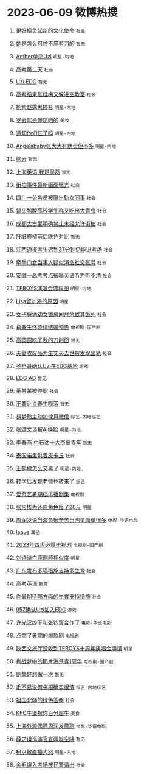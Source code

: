 # 2023-06-09 微博热搜 
1. [更好担负起新的文化使命](https://m.weibo.cn/search?containerid=100103type%3D1%26t%3D10%26q%3D%23%E6%9B%B4%E5%A5%BD%E6%8B%85%E8%B4%9F%E8%B5%B7%E6%96%B0%E7%9A%84%E6%96%87%E5%8C%96%E4%BD%BF%E5%91%BD%23&stream_entry_id=51&isnewpage=1&extparam=seat%3D1%26pos%3D0%26dgr%3D0%26c_type%3D51%26stream_entry_id%3D51%26cate%3D10103%26filter_type%3Drealtimehot%26display_time%3D1686244685%26pre_seqid%3D168624468514701802147&luicode=10000011&lfid=106003type%3D25%26t%3D3%26disable_hot%3D1%26filter_type%3Drealtimehot) `社会` 

2. [她是怎么忍住不用剪刀的](https://m.weibo.cn/search?containerid=100103type%3D1%26t%3D10%26q%3D%E5%A5%B9%E6%98%AF%E6%80%8E%E4%B9%88%E5%BF%8D%E4%BD%8F%E4%B8%8D%E7%94%A8%E5%89%AA%E5%88%80%E7%9A%84&stream_entry_id=31&isnewpage=1&extparam=seat%3D1%26realpos%3D1%26band_rank%3D1%26c_type%3D31%26stream_entry_id%3D31%26filter_type%3Drealtimehot%26lcate%3D5001%26dgr%3D0%26pos%3D0%26flag%3D2%26q%3D%25E5%25A5%25B9%25E6%2598%25AF%25E6%2580%258E%25E4%25B9%2588%25E5%25BF%258D%25E4%25BD%258F%25E4%25B8%258D%25E7%2594%25A8%25E5%2589%25AA%25E5%2588%2580%25E7%259A%2584%26cate%3D5001%26display_time%3D1686244685%26pre_seqid%3D168624468514701802147&luicode=10000011&lfid=106003type%3D25%26t%3D3%26disable_hot%3D1%26filter_type%3Drealtimehot) `暂无` 

3. [Amber单杀Uzi](https://m.weibo.cn/search?containerid=100103type%3D1%26t%3D10%26q%3D%23Amber%E5%8D%95%E6%9D%80Uzi%23&stream_entry_id=31&isnewpage=1&extparam=seat%3D1%26realpos%3D2%26band_rank%3D2%26c_type%3D31%26stream_entry_id%3D31%26filter_type%3Drealtimehot%26lcate%3D5001%26dgr%3D0%26pos%3D1%26flag%3D0%26q%3D%2523Amber%25E5%258D%2595%25E6%259D%2580Uzi%2523%26cate%3D5001%26display_time%3D1686244685%26pre_seqid%3D168624468514701802147&luicode=10000011&lfid=106003type%3D25%26t%3D3%26disable_hot%3D1%26filter_type%3Drealtimehot) `明星-内地` 

4. [高考第二天](https://m.weibo.cn/search?containerid=100103type%3D1%26t%3D10%26q%3D%23%E9%AB%98%E8%80%83%E7%AC%AC%E4%BA%8C%E5%A4%A9%23&stream_entry_id=31&isnewpage=1&extparam=seat%3D1%26realpos%3D3%26band_rank%3D3%26c_type%3D31%26stream_entry_id%3D31%26filter_type%3Drealtimehot%26lcate%3D5001%26dgr%3D0%26pos%3D2%26flag%3D16%26q%3D%2523%25E9%25AB%2598%25E8%2580%2583%25E7%25AC%25AC%25E4%25BA%258C%25E5%25A4%25A9%2523%26cate%3D5001%26display_time%3D1686244685%26pre_seqid%3D168624468514701802147&luicode=10000011&lfid=106003type%3D25%26t%3D3%26disable_hot%3D1%26filter_type%3Drealtimehot) `社会` 

5. [Uzi EDG](https://m.weibo.cn/search?containerid=100103type%3D1%26t%3D10%26q%3DUzi+EDG&stream_entry_id=31&isnewpage=1&extparam=seat%3D1%26realpos%3D4%26band_rank%3D4%26c_type%3D31%26stream_entry_id%3D31%26filter_type%3Drealtimehot%26lcate%3D5001%26dgr%3D0%26pos%3D3%26flag%3D16%26q%3DUzi%2520EDG%26cate%3D5001%26display_time%3D1686244685%26pre_seqid%3D168624468514701802147&luicode=10000011&lfid=106003type%3D25%26t%3D3%26disable_hot%3D1%26filter_type%3Drealtimehot) `暂无` 

6. [高考结束张桂梅又躲进空教室](https://m.weibo.cn/search?containerid=100103type%3D1%26t%3D10%26q%3D%23%E9%AB%98%E8%80%83%E7%BB%93%E6%9D%9F%E5%BC%A0%E6%A1%82%E6%A2%85%E5%8F%88%E8%BA%B2%E8%BF%9B%E7%A9%BA%E6%95%99%E5%AE%A4%23&stream_entry_id=31&isnewpage=1&extparam=seat%3D1%26realpos%3D5%26band_rank%3D5%26c_type%3D31%26stream_entry_id%3D31%26filter_type%3Drealtimehot%26lcate%3D5001%26dgr%3D0%26pos%3D4%26flag%3D0%26q%3D%2523%25E9%25AB%2598%25E8%2580%2583%25E7%25BB%2593%25E6%259D%259F%25E5%25BC%25A0%25E6%25A1%2582%25E6%25A2%2585%25E5%258F%2588%25E8%25BA%25B2%25E8%25BF%259B%25E7%25A9%25BA%25E6%2595%2599%25E5%25AE%25A4%2523%26cate%3D5001%26display_time%3D1686244685%26pre_seqid%3D168624468514701802147&luicode=10000011&lfid=106003type%3D25%26t%3D3%26disable_hot%3D1%26filter_type%3Drealtimehot) `社会` 

7. [杨紫赵露思撞衫](https://m.weibo.cn/search?containerid=100103type%3D1%26t%3D10%26q%3D%23%E6%9D%A8%E7%B4%AB%E8%B5%B5%E9%9C%B2%E6%80%9D%E6%92%9E%E8%A1%AB%23&stream_entry_id=31&isnewpage=1&extparam=seat%3D1%26realpos%3D6%26band_rank%3D6%26c_type%3D31%26stream_entry_id%3D31%26filter_type%3Drealtimehot%26lcate%3D5001%26dgr%3D0%26pos%3D5%26flag%3D2%26q%3D%2523%25E6%259D%25A8%25E7%25B4%25AB%25E8%25B5%25B5%25E9%259C%25B2%25E6%2580%259D%25E6%2592%259E%25E8%25A1%25AB%2523%26cate%3D5001%26display_time%3D1686244685%26pre_seqid%3D168624468514701802147&luicode=10000011&lfid=106003type%3D25%26t%3D3%26disable_hot%3D1%26filter_type%3Drealtimehot) `明星-内地` 

8. [罗云熙是懂防晒的](https://m.weibo.cn/search?containerid=100103type%3D1%26t%3D10%26q%3D%23%E7%BD%97%E4%BA%91%E7%86%99%E6%98%AF%E6%87%82%E9%98%B2%E6%99%92%E7%9A%84%23&stream_entry_id=31&isnewpage=1&extparam=seat%3D1%26pos%3D6%26band_rank%3D7%26c_type%3D31%26is_ad_pos%3D1%26stream_entry_id%3D31%26filter_type%3Drealtimehot%26topic_ad%3D1%26lcate%3D5001%26dgr%3D0%26adid%3D191792%26q%3D%2523%25E7%25BD%2597%25E4%25BA%2591%25E7%2586%2599%25E6%2598%25AF%25E6%2587%2582%25E9%2598%25B2%25E6%2599%2592%25E7%259A%2584%2523%26cate%3D5001%26display_time%3D1686244685%26pre_seqid%3D168624468514701802147&luicode=10000011&lfid=106003type%3D25%26t%3D3%26disable_hot%3D1%26filter_type%3Drealtimehot) `美妆` 

9. [通知他们仨了吗](https://m.weibo.cn/search?containerid=100103type%3D1%26t%3D10%26q%3D%23%E9%80%9A%E7%9F%A5%E4%BB%96%E4%BB%AC%E4%BB%A8%E4%BA%86%E5%90%97%23&stream_entry_id=31&isnewpage=1&extparam=seat%3D1%26realpos%3D7%26band_rank%3D7%26c_type%3D31%26stream_entry_id%3D31%26filter_type%3Drealtimehot%26lcate%3D5001%26dgr%3D0%26pos%3D7%26flag%3D2%26q%3D%2523%25E9%2580%259A%25E7%259F%25A5%25E4%25BB%2596%25E4%25BB%25AC%25E4%25BB%25A8%25E4%25BA%2586%25E5%2590%2597%2523%26cate%3D5001%26display_time%3D1686244685%26pre_seqid%3D168624468514701802147&luicode=10000011&lfid=106003type%3D25%26t%3D3%26disable_hot%3D1%26filter_type%3Drealtimehot) `明星-内地` 

10. [Angelababy张大大有默契但不多](https://m.weibo.cn/search?containerid=100103type%3D1%26t%3D10%26q%3D%23Angelababy%E5%BC%A0%E5%A4%A7%E5%A4%A7%E6%9C%89%E9%BB%98%E5%A5%91%E4%BD%86%E4%B8%8D%E5%A4%9A%23&stream_entry_id=31&isnewpage=1&extparam=seat%3D1%26realpos%3D8%26band_rank%3D8%26c_type%3D31%26stream_entry_id%3D31%26filter_type%3Drealtimehot%26lcate%3D5001%26dgr%3D0%26pos%3D8%26flag%3D1%26q%3D%2523Angelababy%25E5%25BC%25A0%25E5%25A4%25A7%25E5%25A4%25A7%25E6%259C%2589%25E9%25BB%2598%25E5%25A5%2591%25E4%25BD%2586%25E4%25B8%258D%25E5%25A4%259A%2523%26cate%3D5001%26display_time%3D1686244685%26pre_seqid%3D168624468514701802147&luicode=10000011&lfid=106003type%3D25%26t%3D3%26disable_hot%3D1%26filter_type%3Drealtimehot) `明星-内地` 

11. [徐云](https://m.weibo.cn/search?containerid=100103type%3D1%26t%3D10%26q%3D%E5%BE%90%E4%BA%91&stream_entry_id=31&isnewpage=1&extparam=seat%3D1%26realpos%3D9%26band_rank%3D9%26c_type%3D31%26stream_entry_id%3D31%26filter_type%3Drealtimehot%26lcate%3D5001%26dgr%3D0%26pos%3D9%26flag%3D0%26q%3D%25E5%25BE%2590%25E4%25BA%2591%26cate%3D5001%26display_time%3D1686244685%26pre_seqid%3D168624468514701802147&luicode=10000011&lfid=106003type%3D25%26t%3D3%26disable_hot%3D1%26filter_type%3Drealtimehot) `暂无` 

12. [上海英语 我是吴磊](https://m.weibo.cn/search?containerid=100103type%3D1%26t%3D10%26q%3D%E4%B8%8A%E6%B5%B7%E8%8B%B1%E8%AF%AD+%E6%88%91%E6%98%AF%E5%90%B4%E7%A3%8A&stream_entry_id=31&isnewpage=1&extparam=seat%3D1%26realpos%3D10%26band_rank%3D10%26c_type%3D31%26stream_entry_id%3D31%26filter_type%3Drealtimehot%26lcate%3D5001%26dgr%3D0%26pos%3D10%26flag%3D0%26q%3D%25E4%25B8%258A%25E6%25B5%25B7%25E8%258B%25B1%25E8%25AF%25AD%2520%25E6%2588%2591%25E6%2598%25AF%25E5%2590%25B4%25E7%25A3%258A%26cate%3D5001%26display_time%3D1686244685%26pre_seqid%3D168624468514701802147&luicode=10000011&lfid=106003type%3D25%26t%3D3%26disable_hot%3D1%26filter_type%3Drealtimehot) `暂无` 

13. [街拍事件最新画面曝光](https://m.weibo.cn/search?containerid=100103type%3D1%26t%3D10%26q%3D%23%E8%A1%97%E6%8B%8D%E4%BA%8B%E4%BB%B6%E6%9C%80%E6%96%B0%E7%94%BB%E9%9D%A2%E6%9B%9D%E5%85%89%23&stream_entry_id=31&isnewpage=1&extparam=seat%3D1%26realpos%3D11%26band_rank%3D11%26c_type%3D31%26stream_entry_id%3D31%26filter_type%3Drealtimehot%26lcate%3D5001%26dgr%3D0%26pos%3D11%26flag%3D2%26q%3D%2523%25E8%25A1%2597%25E6%258B%258D%25E4%25BA%258B%25E4%25BB%25B6%25E6%259C%2580%25E6%2596%25B0%25E7%2594%25BB%25E9%259D%25A2%25E6%259B%259D%25E5%2585%2589%2523%26cate%3D5001%26display_time%3D1686244685%26pre_seqid%3D168624468514701802147&luicode=10000011&lfid=106003type%3D25%26t%3D3%26disable_hot%3D1%26filter_type%3Drealtimehot) `社会` 

14. [四川一公务员被曝出轨女同事](https://m.weibo.cn/search?containerid=100103type%3D1%26t%3D10%26q%3D%23%E5%9B%9B%E5%B7%9D%E4%B8%80%E5%85%AC%E5%8A%A1%E5%91%98%E8%A2%AB%E6%9B%9D%E5%87%BA%E8%BD%A8%E5%A5%B3%E5%90%8C%E4%BA%8B%23&stream_entry_id=31&isnewpage=1&extparam=seat%3D1%26realpos%3D12%26band_rank%3D12%26c_type%3D31%26stream_entry_id%3D31%26filter_type%3Drealtimehot%26lcate%3D5001%26dgr%3D0%26pos%3D12%26flag%3D2%26q%3D%2523%25E5%259B%259B%25E5%25B7%259D%25E4%25B8%2580%25E5%2585%25AC%25E5%258A%25A1%25E5%2591%2598%25E8%25A2%25AB%25E6%259B%259D%25E5%2587%25BA%25E8%25BD%25A8%25E5%25A5%25B3%25E5%2590%258C%25E4%25BA%258B%2523%26cate%3D5001%26display_time%3D1686244685%26pre_seqid%3D168624468514701802147&luicode=10000011&lfid=106003type%3D25%26t%3D3%26disable_hot%3D1%26filter_type%3Drealtimehot) `社会` 

15. [鼠头鸭脖高校学生称又吃出大青虫](https://m.weibo.cn/search?containerid=100103type%3D1%26t%3D10%26q%3D%23%E9%BC%A0%E5%A4%B4%E9%B8%AD%E8%84%96%E9%AB%98%E6%A0%A1%E5%AD%A6%E7%94%9F%E7%A7%B0%E5%8F%88%E5%90%83%E5%87%BA%E5%A4%A7%E9%9D%92%E8%99%AB%23&stream_entry_id=31&isnewpage=1&extparam=seat%3D1%26realpos%3D13%26band_rank%3D13%26c_type%3D31%26stream_entry_id%3D31%26filter_type%3Drealtimehot%26lcate%3D5001%26dgr%3D0%26pos%3D13%26flag%3D2%26q%3D%2523%25E9%25BC%25A0%25E5%25A4%25B4%25E9%25B8%25AD%25E8%2584%2596%25E9%25AB%2598%25E6%25A0%25A1%25E5%25AD%25A6%25E7%2594%259F%25E7%25A7%25B0%25E5%258F%2588%25E5%2590%2583%25E5%2587%25BA%25E5%25A4%25A7%25E9%259D%2592%25E8%2599%25AB%2523%26cate%3D5001%26display_time%3D1686244685%26pre_seqid%3D168624468514701802147&luicode=10000011&lfid=106003type%3D25%26t%3D3%26disable_hot%3D1%26filter_type%3Drealtimehot) `社会` 

16. [成都太古里明确禁止未经允许街拍](https://m.weibo.cn/search?containerid=100103type%3D1%26t%3D10%26q%3D%23%E6%88%90%E9%83%BD%E5%A4%AA%E5%8F%A4%E9%87%8C%E6%98%8E%E7%A1%AE%E7%A6%81%E6%AD%A2%E6%9C%AA%E7%BB%8F%E5%85%81%E8%AE%B8%E8%A1%97%E6%8B%8D%23&stream_entry_id=31&isnewpage=1&extparam=seat%3D1%26realpos%3D14%26band_rank%3D14%26c_type%3D31%26stream_entry_id%3D31%26filter_type%3Drealtimehot%26lcate%3D5001%26dgr%3D0%26pos%3D14%26flag%3D2%26q%3D%2523%25E6%2588%2590%25E9%2583%25BD%25E5%25A4%25AA%25E5%258F%25A4%25E9%2587%258C%25E6%2598%258E%25E7%25A1%25AE%25E7%25A6%2581%25E6%25AD%25A2%25E6%259C%25AA%25E7%25BB%258F%25E5%2585%2581%25E8%25AE%25B8%25E8%25A1%2597%25E6%258B%258D%2523%26cate%3D5001%26display_time%3D1686244685%26pre_seqid%3D168624468514701802147&luicode=10000011&lfid=106003type%3D25%26t%3D3%26disable_hot%3D1%26filter_type%3Drealtimehot) `社会` 

17. [肝脏移植前后肤色对比](https://m.weibo.cn/search?containerid=100103type%3D1%26t%3D10%26q%3D%E8%82%9D%E8%84%8F%E7%A7%BB%E6%A4%8D%E5%89%8D%E5%90%8E%E8%82%A4%E8%89%B2%E5%AF%B9%E6%AF%94&stream_entry_id=31&isnewpage=1&extparam=seat%3D1%26realpos%3D15%26band_rank%3D15%26c_type%3D31%26stream_entry_id%3D31%26filter_type%3Drealtimehot%26lcate%3D5001%26dgr%3D0%26pos%3D15%26flag%3D1%26q%3D%25E8%2582%259D%25E8%2584%258F%25E7%25A7%25BB%25E6%25A4%258D%25E5%2589%258D%25E5%2590%258E%25E8%2582%25A4%25E8%2589%25B2%25E5%25AF%25B9%25E6%25AF%2594%26cate%3D5001%26display_time%3D1686244685%26pre_seqid%3D168624468514701802147&luicode=10000011&lfid=106003type%3D25%26t%3D3%26disable_hot%3D1%26filter_type%3Drealtimehot) `暂无` 

18. [江西通报考生迟到37分钟仍能进考场](https://m.weibo.cn/search?containerid=100103type%3D1%26t%3D10%26q%3D%23%E6%B1%9F%E8%A5%BF%E9%80%9A%E6%8A%A5%E8%80%83%E7%94%9F%E8%BF%9F%E5%88%B037%E5%88%86%E9%92%9F%E4%BB%8D%E8%83%BD%E8%BF%9B%E8%80%83%E5%9C%BA%23&stream_entry_id=31&isnewpage=1&extparam=seat%3D1%26realpos%3D16%26band_rank%3D16%26c_type%3D31%26stream_entry_id%3D31%26filter_type%3Drealtimehot%26lcate%3D5001%26dgr%3D0%26pos%3D16%26flag%3D0%26q%3D%2523%25E6%25B1%259F%25E8%25A5%25BF%25E9%2580%259A%25E6%258A%25A5%25E8%2580%2583%25E7%2594%259F%25E8%25BF%259F%25E5%2588%25B037%25E5%2588%2586%25E9%2592%259F%25E4%25BB%258D%25E8%2583%25BD%25E8%25BF%259B%25E8%2580%2583%25E5%259C%25BA%2523%26cate%3D5001%26display_time%3D1686244685%26pre_seqid%3D168624468514701802147&luicode=10000011&lfid=106003type%3D25%26t%3D3%26disable_hot%3D1%26filter_type%3Drealtimehot) `社会` 

19. [牵手门女当事人疑似清空社交账号](https://m.weibo.cn/search?containerid=100103type%3D1%26t%3D10%26q%3D%23%E7%89%B5%E6%89%8B%E9%97%A8%E5%A5%B3%E5%BD%93%E4%BA%8B%E4%BA%BA%E7%96%91%E4%BC%BC%E6%B8%85%E7%A9%BA%E7%A4%BE%E4%BA%A4%E8%B4%A6%E5%8F%B7%23&stream_entry_id=31&isnewpage=1&extparam=seat%3D1%26realpos%3D17%26band_rank%3D17%26c_type%3D31%26stream_entry_id%3D31%26filter_type%3Drealtimehot%26lcate%3D5001%26dgr%3D0%26pos%3D17%26flag%3D0%26q%3D%2523%25E7%2589%25B5%25E6%2589%258B%25E9%2597%25A8%25E5%25A5%25B3%25E5%25BD%2593%25E4%25BA%258B%25E4%25BA%25BA%25E7%2596%2591%25E4%25BC%25BC%25E6%25B8%2585%25E7%25A9%25BA%25E7%25A4%25BE%25E4%25BA%25A4%25E8%25B4%25A6%25E5%258F%25B7%2523%26cate%3D5001%26display_time%3D1686244685%26pre_seqid%3D168624468514701802147&luicode=10000011&lfid=106003type%3D25%26t%3D3%26disable_hot%3D1%26filter_type%3Drealtimehot) `社会` 

20. [安徽一高考考点被曝英语听力听不清](https://m.weibo.cn/search?containerid=100103type%3D1%26t%3D10%26q%3D%23%E5%AE%89%E5%BE%BD%E4%B8%80%E9%AB%98%E8%80%83%E8%80%83%E7%82%B9%E8%A2%AB%E6%9B%9D%E8%8B%B1%E8%AF%AD%E5%90%AC%E5%8A%9B%E5%90%AC%E4%B8%8D%E6%B8%85%23&stream_entry_id=31&isnewpage=1&extparam=seat%3D1%26realpos%3D18%26band_rank%3D18%26c_type%3D31%26stream_entry_id%3D31%26filter_type%3Drealtimehot%26lcate%3D5001%26dgr%3D0%26pos%3D18%26flag%3D0%26q%3D%2523%25E5%25AE%2589%25E5%25BE%25BD%25E4%25B8%2580%25E9%25AB%2598%25E8%2580%2583%25E8%2580%2583%25E7%2582%25B9%25E8%25A2%25AB%25E6%259B%259D%25E8%258B%25B1%25E8%25AF%25AD%25E5%2590%25AC%25E5%258A%259B%25E5%2590%25AC%25E4%25B8%258D%25E6%25B8%2585%2523%26cate%3D5001%26display_time%3D1686244685%26pre_seqid%3D168624468514701802147&luicode=10000011&lfid=106003type%3D25%26t%3D3%26disable_hot%3D1%26filter_type%3Drealtimehot) `社会` 

21. [TFBOYS演唱会流程图](https://m.weibo.cn/search?containerid=100103type%3D1%26t%3D10%26q%3D%23TFBOYS%E6%BC%94%E5%94%B1%E4%BC%9A%E6%B5%81%E7%A8%8B%E5%9B%BE%23&stream_entry_id=31&isnewpage=1&extparam=seat%3D1%26realpos%3D19%26band_rank%3D19%26c_type%3D31%26stream_entry_id%3D31%26filter_type%3Drealtimehot%26lcate%3D5001%26dgr%3D0%26pos%3D19%26flag%3D0%26q%3D%2523TFBOYS%25E6%25BC%2594%25E5%2594%25B1%25E4%25BC%259A%25E6%25B5%2581%25E7%25A8%258B%25E5%259B%25BE%2523%26cate%3D5001%26display_time%3D1686244685%26pre_seqid%3D168624468514701802147&luicode=10000011&lfid=106003type%3D25%26t%3D3%26disable_hot%3D1%26filter_type%3Drealtimehot) `明星-内地` 

22. [Lisa留刘海的原因](https://m.weibo.cn/search?containerid=100103type%3D1%26t%3D10%26q%3D%23Lisa%E7%95%99%E5%88%98%E6%B5%B7%E7%9A%84%E5%8E%9F%E5%9B%A0%23&stream_entry_id=31&isnewpage=1&extparam=seat%3D1%26realpos%3D20%26band_rank%3D20%26c_type%3D31%26stream_entry_id%3D31%26filter_type%3Drealtimehot%26lcate%3D5001%26dgr%3D0%26pos%3D20%26flag%3D0%26q%3D%2523Lisa%25E7%2595%2599%25E5%2588%2598%25E6%25B5%25B7%25E7%259A%2584%25E5%258E%259F%25E5%259B%25A0%2523%26cate%3D5001%26display_time%3D1686244685%26pre_seqid%3D168624468514701802147&luicode=10000011&lfid=106003type%3D25%26t%3D3%26disable_hot%3D1%26filter_type%3Drealtimehot) `明星` 

23. [女子将俩幼女锁房间月余致其饿死](https://m.weibo.cn/search?containerid=100103type%3D1%26t%3D10%26q%3D%23%E5%A5%B3%E5%AD%90%E5%B0%86%E4%BF%A9%E5%B9%BC%E5%A5%B3%E9%94%81%E6%88%BF%E9%97%B4%E6%9C%88%E4%BD%99%E8%87%B4%E5%85%B6%E9%A5%BF%E6%AD%BB%23&stream_entry_id=31&isnewpage=1&extparam=seat%3D1%26realpos%3D21%26band_rank%3D21%26c_type%3D31%26stream_entry_id%3D31%26filter_type%3Drealtimehot%26lcate%3D5001%26dgr%3D0%26pos%3D21%26flag%3D2%26q%3D%2523%25E5%25A5%25B3%25E5%25AD%2590%25E5%25B0%2586%25E4%25BF%25A9%25E5%25B9%25BC%25E5%25A5%25B3%25E9%2594%2581%25E6%2588%25BF%25E9%2597%25B4%25E6%259C%2588%25E4%25BD%2599%25E8%2587%25B4%25E5%2585%25B6%25E9%25A5%25BF%25E6%25AD%25BB%2523%26cate%3D5001%26display_time%3D1686244685%26pre_seqid%3D168624468514701802147&luicode=10000011&lfid=106003type%3D25%26t%3D3%26disable_hot%3D1%26filter_type%3Drealtimehot) `社会` 

24. [肖春生佟晓梅结婚预告](https://m.weibo.cn/search?containerid=100103type%3D1%26t%3D10%26q%3D%23%E8%82%96%E6%98%A5%E7%94%9F%E4%BD%9F%E6%99%93%E6%A2%85%E7%BB%93%E5%A9%9A%E9%A2%84%E5%91%8A%23&stream_entry_id=31&isnewpage=1&extparam=seat%3D1%26realpos%3D22%26band_rank%3D22%26c_type%3D31%26stream_entry_id%3D31%26filter_type%3Drealtimehot%26lcate%3D5001%26dgr%3D0%26pos%3D22%26flag%3D1%26q%3D%2523%25E8%2582%2596%25E6%2598%25A5%25E7%2594%259F%25E4%25BD%259F%25E6%2599%2593%25E6%25A2%2585%25E7%25BB%2593%25E5%25A9%259A%25E9%25A2%2584%25E5%2591%258A%2523%26cate%3D5001%26display_time%3D1686244685%26pre_seqid%3D168624468514701802147&luicode=10000011&lfid=106003type%3D25%26t%3D3%26disable_hot%3D1%26filter_type%3Drealtimehot) `电视剧-国产剧` 

25. [高圆圆吃了我的刀削面](https://m.weibo.cn/search?containerid=100103type%3D1%26t%3D10%26q%3D%E9%AB%98%E5%9C%86%E5%9C%86%E5%90%83%E4%BA%86%E6%88%91%E7%9A%84%E5%88%80%E5%89%8A%E9%9D%A2&stream_entry_id=31&isnewpage=1&extparam=seat%3D1%26realpos%3D23%26band_rank%3D23%26c_type%3D31%26stream_entry_id%3D31%26filter_type%3Drealtimehot%26lcate%3D5001%26dgr%3D0%26pos%3D23%26flag%3D0%26q%3D%25E9%25AB%2598%25E5%259C%2586%25E5%259C%2586%25E5%2590%2583%25E4%25BA%2586%25E6%2588%2591%25E7%259A%2584%25E5%2588%2580%25E5%2589%258A%25E9%259D%25A2%26cate%3D5001%26display_time%3D1686244685%26pre_seqid%3D168624468514701802147&luicode=10000011&lfid=106003type%3D25%26t%3D3%26disable_hot%3D1%26filter_type%3Drealtimehot) `暂无` 

26. [夫妻收废品为生丈夫去世被发现出轨](https://m.weibo.cn/search?containerid=100103type%3D1%26t%3D10%26q%3D%23%E5%A4%AB%E5%A6%BB%E6%94%B6%E5%BA%9F%E5%93%81%E4%B8%BA%E7%94%9F%E4%B8%88%E5%A4%AB%E5%8E%BB%E4%B8%96%E8%A2%AB%E5%8F%91%E7%8E%B0%E5%87%BA%E8%BD%A8%23&stream_entry_id=31&isnewpage=1&extparam=seat%3D1%26realpos%3D24%26band_rank%3D24%26c_type%3D31%26stream_entry_id%3D31%26filter_type%3Drealtimehot%26lcate%3D5001%26dgr%3D0%26pos%3D24%26flag%3D0%26q%3D%2523%25E5%25A4%25AB%25E5%25A6%25BB%25E6%2594%25B6%25E5%25BA%259F%25E5%2593%2581%25E4%25B8%25BA%25E7%2594%259F%25E4%25B8%2588%25E5%25A4%25AB%25E5%258E%25BB%25E4%25B8%2596%25E8%25A2%25AB%25E5%258F%2591%25E7%258E%25B0%25E5%2587%25BA%25E8%25BD%25A8%2523%26cate%3D5001%26display_time%3D1686244685%26pre_seqid%3D168624468514701802147&luicode=10000011&lfid=106003type%3D25%26t%3D3%26disable_hot%3D1%26filter_type%3Drealtimehot) `社会` 

27. [圣枪哥确认Uzi在EDG基地](https://m.weibo.cn/search?containerid=100103type%3D1%26t%3D10%26q%3D%23%E5%9C%A3%E6%9E%AA%E5%93%A5%E7%A1%AE%E8%AE%A4Uzi%E5%9C%A8EDG%E5%9F%BA%E5%9C%B0%23&stream_entry_id=31&isnewpage=1&extparam=seat%3D1%26realpos%3D25%26band_rank%3D25%26c_type%3D31%26stream_entry_id%3D31%26filter_type%3Drealtimehot%26lcate%3D5001%26dgr%3D0%26pos%3D25%26flag%3D0%26q%3D%2523%25E5%259C%25A3%25E6%259E%25AA%25E5%2593%25A5%25E7%25A1%25AE%25E8%25AE%25A4Uzi%25E5%259C%25A8EDG%25E5%259F%25BA%25E5%259C%25B0%2523%26cate%3D5001%26display_time%3D1686244685%26pre_seqid%3D168624468514701802147&luicode=10000011&lfid=106003type%3D25%26t%3D3%26disable_hot%3D1%26filter_type%3Drealtimehot) `游戏` 

28. [EDG AD](https://m.weibo.cn/search?containerid=100103type%3D1%26t%3D10%26q%3DEDG+AD&stream_entry_id=31&isnewpage=1&extparam=seat%3D1%26realpos%3D26%26band_rank%3D26%26c_type%3D31%26stream_entry_id%3D31%26filter_type%3Drealtimehot%26lcate%3D5001%26dgr%3D0%26pos%3D26%26flag%3D0%26q%3DEDG%2520AD%26cate%3D5001%26display_time%3D1686244685%26pre_seqid%3D168624468514701802147&luicode=10000011&lfid=106003type%3D25%26t%3D3%26disable_hot%3D1%26filter_type%3Drealtimehot) `暂无` 

29. [董某某被停职](https://m.weibo.cn/search?containerid=100103type%3D1%26t%3D10%26q%3D%23%E8%91%A3%E6%9F%90%E6%9F%90%E8%A2%AB%E5%81%9C%E8%81%8C%23&stream_entry_id=31&isnewpage=1&extparam=seat%3D1%26realpos%3D27%26band_rank%3D27%26c_type%3D31%26stream_entry_id%3D31%26filter_type%3Drealtimehot%26lcate%3D5001%26dgr%3D0%26pos%3D27%26flag%3D0%26q%3D%2523%25E8%2591%25A3%25E6%259F%2590%25E6%259F%2590%25E8%25A2%25AB%25E5%2581%259C%25E8%2581%258C%2523%26cate%3D5001%26display_time%3D1686244685%26pre_seqid%3D168624468514701802147&luicode=10000011&lfid=106003type%3D25%26t%3D3%26disable_hot%3D1%26filter_type%3Drealtimehot) `社会` 

30. [不要让肖春生陨落](https://m.weibo.cn/search?containerid=100103type%3D1%26t%3D10%26q%3D%E4%B8%8D%E8%A6%81%E8%AE%A9%E8%82%96%E6%98%A5%E7%94%9F%E9%99%A8%E8%90%BD&stream_entry_id=31&isnewpage=1&extparam=seat%3D1%26realpos%3D28%26band_rank%3D28%26c_type%3D31%26stream_entry_id%3D31%26filter_type%3Drealtimehot%26lcate%3D5001%26dgr%3D0%26pos%3D28%26flag%3D1%26q%3D%25E4%25B8%258D%25E8%25A6%2581%25E8%25AE%25A9%25E8%2582%2596%25E6%2598%25A5%25E7%2594%259F%25E9%2599%25A8%25E8%2590%25BD%26cate%3D5001%26display_time%3D1686244685%26pre_seqid%3D168624468514701802147&luicode=10000011&lfid=106003type%3D25%26t%3D3%26disable_hot%3D1%26filter_type%3Drealtimehot) `暂无` 

31. [易梦玲主动加沈月微信](https://m.weibo.cn/search?containerid=100103type%3D1%26t%3D10%26q%3D%23%E6%98%93%E6%A2%A6%E7%8E%B2%E4%B8%BB%E5%8A%A8%E5%8A%A0%E6%B2%88%E6%9C%88%E5%BE%AE%E4%BF%A1%23&stream_entry_id=31&isnewpage=1&extparam=seat%3D1%26realpos%3D29%26band_rank%3D29%26c_type%3D31%26stream_entry_id%3D31%26filter_type%3Drealtimehot%26lcate%3D5001%26dgr%3D0%26pos%3D29%26flag%3D0%26q%3D%2523%25E6%2598%2593%25E6%25A2%25A6%25E7%258E%25B2%25E4%25B8%25BB%25E5%258A%25A8%25E5%258A%25A0%25E6%25B2%2588%25E6%259C%2588%25E5%25BE%25AE%25E4%25BF%25A1%2523%26cate%3D5001%26display_time%3D1686244685%26pre_seqid%3D168624468514701802147&luicode=10000011&lfid=106003type%3D25%26t%3D3%26disable_hot%3D1%26filter_type%3Drealtimehot) `综艺-内地综艺` 

32. [张颂文谈被AI换脸](https://m.weibo.cn/search?containerid=100103type%3D1%26t%3D10%26q%3D%23%E5%BC%A0%E9%A2%82%E6%96%87%E8%B0%88%E8%A2%ABAI%E6%8D%A2%E8%84%B8%23&stream_entry_id=31&isnewpage=1&extparam=seat%3D1%26realpos%3D30%26band_rank%3D30%26c_type%3D31%26stream_entry_id%3D31%26filter_type%3Drealtimehot%26lcate%3D5001%26dgr%3D0%26pos%3D30%26flag%3D1%26q%3D%2523%25E5%25BC%25A0%25E9%25A2%2582%25E6%2596%2587%25E8%25B0%2588%25E8%25A2%25ABAI%25E6%258D%25A2%25E8%2584%25B8%2523%26cate%3D5001%26display_time%3D1686244685%26pre_seqid%3D168624468514701802147&luicode=10000011&lfid=106003type%3D25%26t%3D3%26disable_hot%3D1%26filter_type%3Drealtimehot) `明星-内地` 

33. [李春燕 中石油十大杰出青年](https://m.weibo.cn/search?containerid=100103type%3D1%26t%3D10%26q%3D%E6%9D%8E%E6%98%A5%E7%87%95+%E4%B8%AD%E7%9F%B3%E6%B2%B9%E5%8D%81%E5%A4%A7%E6%9D%B0%E5%87%BA%E9%9D%92%E5%B9%B4&stream_entry_id=31&isnewpage=1&extparam=seat%3D1%26realpos%3D31%26band_rank%3D31%26c_type%3D31%26stream_entry_id%3D31%26filter_type%3Drealtimehot%26lcate%3D5001%26dgr%3D0%26pos%3D31%26flag%3D1%26q%3D%25E6%259D%258E%25E6%2598%25A5%25E7%2587%2595%2520%25E4%25B8%25AD%25E7%259F%25B3%25E6%25B2%25B9%25E5%258D%2581%25E5%25A4%25A7%25E6%259D%25B0%25E5%2587%25BA%25E9%259D%2592%25E5%25B9%25B4%26cate%3D5001%26display_time%3D1686244685%26pre_seqid%3D168624468514701802147&luicode=10000011&lfid=106003type%3D25%26t%3D3%26disable_hot%3D1%26filter_type%3Drealtimehot) `暂无` 

34. [泰国庙里供着皮卡丘](https://m.weibo.cn/search?containerid=100103type%3D1%26t%3D10%26q%3D%23%E6%B3%B0%E5%9B%BD%E5%BA%99%E9%87%8C%E4%BE%9B%E7%9D%80%E7%9A%AE%E5%8D%A1%E4%B8%98%23&stream_entry_id=31&isnewpage=1&extparam=seat%3D1%26realpos%3D32%26band_rank%3D32%26c_type%3D31%26stream_entry_id%3D31%26filter_type%3Drealtimehot%26lcate%3D5001%26dgr%3D0%26pos%3D32%26flag%3D1%26q%3D%2523%25E6%25B3%25B0%25E5%259B%25BD%25E5%25BA%2599%25E9%2587%258C%25E4%25BE%259B%25E7%259D%2580%25E7%259A%25AE%25E5%258D%25A1%25E4%25B8%2598%2523%26cate%3D5001%26display_time%3D1686244685%26pre_seqid%3D168624468514701802147&luicode=10000011&lfid=106003type%3D25%26t%3D3%26disable_hot%3D1%26filter_type%3Drealtimehot) `社会` 

35. [王鹤棣怎么又黑了](https://m.weibo.cn/search?containerid=100103type%3D1%26t%3D10%26q%3D%23%E7%8E%8B%E9%B9%A4%E6%A3%A3%E6%80%8E%E4%B9%88%E5%8F%88%E9%BB%91%E4%BA%86%23&stream_entry_id=31&isnewpage=1&extparam=seat%3D1%26realpos%3D33%26band_rank%3D33%26c_type%3D31%26stream_entry_id%3D31%26filter_type%3Drealtimehot%26lcate%3D5001%26dgr%3D0%26pos%3D33%26flag%3D0%26q%3D%2523%25E7%258E%258B%25E9%25B9%25A4%25E6%25A3%25A3%25E6%2580%258E%25E4%25B9%2588%25E5%258F%2588%25E9%25BB%2591%25E4%25BA%2586%2523%26cate%3D5001%26display_time%3D1686244685%26pre_seqid%3D168624468514701802147&luicode=10000011&lfid=106003type%3D25%26t%3D3%26disable_hot%3D1%26filter_type%3Drealtimehot) `明星-内地` 

36. [转学后发现老师也转来了](https://m.weibo.cn/search?containerid=100103type%3D1%26t%3D10%26q%3D%23%E8%BD%AC%E5%AD%A6%E5%90%8E%E5%8F%91%E7%8E%B0%E8%80%81%E5%B8%88%E4%B9%9F%E8%BD%AC%E6%9D%A5%E4%BA%86%23&stream_entry_id=31&isnewpage=1&extparam=seat%3D1%26realpos%3D34%26band_rank%3D34%26c_type%3D31%26stream_entry_id%3D31%26filter_type%3Drealtimehot%26lcate%3D5001%26dgr%3D0%26pos%3D34%26flag%3D0%26q%3D%2523%25E8%25BD%25AC%25E5%25AD%25A6%25E5%2590%258E%25E5%258F%2591%25E7%258E%25B0%25E8%2580%2581%25E5%25B8%2588%25E4%25B9%259F%25E8%25BD%25AC%25E6%259D%25A5%25E4%25BA%2586%2523%26cate%3D5001%26display_time%3D1686244685%26pre_seqid%3D168624468514701802147&luicode=10000011&lfid=106003type%3D25%26t%3D3%26disable_hot%3D1%26filter_type%3Drealtimehot) `综艺` 

37. [爱奇艺暑期档排播剧集](https://m.weibo.cn/search?containerid=100103type%3D1%26t%3D10%26q%3D%23%E7%88%B1%E5%A5%87%E8%89%BA%E6%9A%91%E6%9C%9F%E6%A1%A3%E6%8E%92%E6%92%AD%E5%89%A7%E9%9B%86%23&stream_entry_id=31&isnewpage=1&extparam=seat%3D1%26realpos%3D35%26band_rank%3D35%26c_type%3D31%26stream_entry_id%3D31%26filter_type%3Drealtimehot%26lcate%3D5001%26dgr%3D0%26pos%3D35%26flag%3D0%26q%3D%2523%25E7%2588%25B1%25E5%25A5%2587%25E8%2589%25BA%25E6%259A%2591%25E6%259C%259F%25E6%25A1%25A3%25E6%258E%2592%25E6%2592%25AD%25E5%2589%25A7%25E9%259B%2586%2523%26cate%3D5001%26display_time%3D1686244685%26pre_seqid%3D168624468514701802147&luicode=10000011&lfid=106003type%3D25%26t%3D3%26disable_hot%3D1%26filter_type%3Drealtimehot) `电视剧` 

38. [张彬彬为还原角色瘦了20斤](https://m.weibo.cn/search?containerid=100103type%3D1%26t%3D10%26q%3D%23%E5%BC%A0%E5%BD%AC%E5%BD%AC%E4%B8%BA%E8%BF%98%E5%8E%9F%E8%A7%92%E8%89%B2%E7%98%A6%E4%BA%8620%E6%96%A4%23&stream_entry_id=31&isnewpage=1&extparam=seat%3D1%26realpos%3D36%26band_rank%3D36%26c_type%3D31%26stream_entry_id%3D31%26filter_type%3Drealtimehot%26lcate%3D5001%26dgr%3D0%26pos%3D36%26flag%3D0%26q%3D%2523%25E5%25BC%25A0%25E5%25BD%25AC%25E5%25BD%25AC%25E4%25B8%25BA%25E8%25BF%2598%25E5%258E%259F%25E8%25A7%2592%25E8%2589%25B2%25E7%2598%25A6%25E4%25BA%258620%25E6%2596%25A4%2523%26cate%3D5001%26display_time%3D1686244685%26pre_seqid%3D168624468514701802147&luicode=10000011&lfid=106003type%3D25%26t%3D3%26disable_hot%3D1%26filter_type%3Drealtimehot) `明星` 

39. [周润发说当演员很辛苦当明星简单很多](https://m.weibo.cn/search?containerid=100103type%3D1%26t%3D10%26q%3D%23%E5%91%A8%E6%B6%A6%E5%8F%91%E8%AF%B4%E5%BD%93%E6%BC%94%E5%91%98%E5%BE%88%E8%BE%9B%E8%8B%A6%E5%BD%93%E6%98%8E%E6%98%9F%E7%AE%80%E5%8D%95%E5%BE%88%E5%A4%9A%23&stream_entry_id=31&isnewpage=1&extparam=seat%3D1%26realpos%3D37%26band_rank%3D37%26c_type%3D31%26stream_entry_id%3D31%26filter_type%3Drealtimehot%26lcate%3D5001%26dgr%3D0%26pos%3D37%26flag%3D0%26q%3D%2523%25E5%2591%25A8%25E6%25B6%25A6%25E5%258F%2591%25E8%25AF%25B4%25E5%25BD%2593%25E6%25BC%2594%25E5%2591%2598%25E5%25BE%2588%25E8%25BE%259B%25E8%258B%25A6%25E5%25BD%2593%25E6%2598%258E%25E6%2598%259F%25E7%25AE%2580%25E5%258D%2595%25E5%25BE%2588%25E5%25A4%259A%2523%26cate%3D5001%26display_time%3D1686244685%26pre_seqid%3D168624468514701802147&luicode=10000011&lfid=106003type%3D25%26t%3D3%26disable_hot%3D1%26filter_type%3Drealtimehot) `电影-华语电影` 

40. [leave](https://m.weibo.cn/search?containerid=100103type%3D1%26t%3D10%26q%3Dleave&stream_entry_id=31&isnewpage=1&extparam=seat%3D1%26realpos%3D38%26band_rank%3D38%26c_type%3D31%26stream_entry_id%3D31%26filter_type%3Drealtimehot%26lcate%3D5001%26dgr%3D0%26pos%3D38%26flag%3D0%26q%3Dleave%26cate%3D5001%26display_time%3D1686244685%26pre_seqid%3D168624468514701802147&luicode=10000011&lfid=106003type%3D25%26t%3D3%26disable_hot%3D1%26filter_type%3Drealtimehot) `其他` 

41. [2023年四大必爆电视剧](https://m.weibo.cn/search?containerid=100103type%3D1%26t%3D10%26q%3D%232023%E5%B9%B4%E5%9B%9B%E5%A4%A7%E5%BF%85%E7%88%86%E7%94%B5%E8%A7%86%E5%89%A7%23&stream_entry_id=31&isnewpage=1&extparam=seat%3D1%26realpos%3D39%26band_rank%3D39%26c_type%3D31%26stream_entry_id%3D31%26filter_type%3Drealtimehot%26lcate%3D5001%26dgr%3D0%26pos%3D39%26flag%3D0%26q%3D%25232023%25E5%25B9%25B4%25E5%259B%259B%25E5%25A4%25A7%25E5%25BF%2585%25E7%2588%2586%25E7%2594%25B5%25E8%25A7%2586%25E5%2589%25A7%2523%26cate%3D5001%26display_time%3D1686244685%26pre_seqid%3D168624468514701802147&luicode=10000011&lfid=106003type%3D25%26t%3D3%26disable_hot%3D1%26filter_type%3Drealtimehot) `电视剧-国产剧` 

42. [刘诗诗白鹿侧颜相似度](https://m.weibo.cn/search?containerid=100103type%3D1%26t%3D10%26q%3D%23%E5%88%98%E8%AF%97%E8%AF%97%E7%99%BD%E9%B9%BF%E4%BE%A7%E9%A2%9C%E7%9B%B8%E4%BC%BC%E5%BA%A6%23&stream_entry_id=31&isnewpage=1&extparam=seat%3D1%26realpos%3D40%26band_rank%3D40%26c_type%3D31%26stream_entry_id%3D31%26filter_type%3Drealtimehot%26lcate%3D5001%26dgr%3D0%26pos%3D40%26flag%3D0%26q%3D%2523%25E5%2588%2598%25E8%25AF%2597%25E8%25AF%2597%25E7%2599%25BD%25E9%25B9%25BF%25E4%25BE%25A7%25E9%25A2%259C%25E7%259B%25B8%25E4%25BC%25BC%25E5%25BA%25A6%2523%26cate%3D5001%26display_time%3D1686244685%26pre_seqid%3D168624468514701802147&luicode=10000011&lfid=106003type%3D25%26t%3D3%26disable_hot%3D1%26filter_type%3Drealtimehot) `明星` 

43. [广东发布多项措施支持多生育](https://m.weibo.cn/search?containerid=100103type%3D1%26t%3D10%26q%3D%23%E5%B9%BF%E4%B8%9C%E5%8F%91%E5%B8%83%E5%A4%9A%E9%A1%B9%E6%8E%AA%E6%96%BD%E6%94%AF%E6%8C%81%E5%A4%9A%E7%94%9F%E8%82%B2%23&stream_entry_id=31&isnewpage=1&extparam=seat%3D1%26realpos%3D41%26band_rank%3D41%26c_type%3D31%26stream_entry_id%3D31%26filter_type%3Drealtimehot%26lcate%3D5001%26dgr%3D0%26pos%3D41%26flag%3D1%26q%3D%2523%25E5%25B9%25BF%25E4%25B8%259C%25E5%258F%2591%25E5%25B8%2583%25E5%25A4%259A%25E9%25A1%25B9%25E6%258E%25AA%25E6%2596%25BD%25E6%2594%25AF%25E6%258C%2581%25E5%25A4%259A%25E7%2594%259F%25E8%2582%25B2%2523%26cate%3D5001%26display_time%3D1686244685%26pre_seqid%3D168624468514701802147&luicode=10000011&lfid=106003type%3D25%26t%3D3%26disable_hot%3D1%26filter_type%3Drealtimehot) `社会` 

44. [高考英语](https://m.weibo.cn/search?containerid=100103type%3D1%26t%3D10%26q%3D%E9%AB%98%E8%80%83%E8%8B%B1%E8%AF%AD&stream_entry_id=31&isnewpage=1&extparam=seat%3D1%26realpos%3D42%26band_rank%3D42%26c_type%3D31%26stream_entry_id%3D31%26filter_type%3Drealtimehot%26lcate%3D5001%26dgr%3D0%26pos%3D42%26flag%3D0%26q%3D%25E9%25AB%2598%25E8%2580%2583%25E8%258B%25B1%25E8%25AF%25AD%26cate%3D5001%26display_time%3D1686244685%26pre_seqid%3D168624468514701802147&luicode=10000011&lfid=106003type%3D25%26t%3D3%26disable_hot%3D1%26filter_type%3Drealtimehot) `教育` 

45. [你最期待哪方面的生育支持措施](https://m.weibo.cn/search?containerid=100103type%3D1%26t%3D10%26q%3D%23%E4%BD%A0%E6%9C%80%E6%9C%9F%E5%BE%85%E5%93%AA%E6%96%B9%E9%9D%A2%E7%9A%84%E7%94%9F%E8%82%B2%E6%94%AF%E6%8C%81%E6%8E%AA%E6%96%BD%23&stream_entry_id=31&isnewpage=1&extparam=seat%3D1%26realpos%3D43%26band_rank%3D43%26c_type%3D31%26stream_entry_id%3D31%26filter_type%3Drealtimehot%26lcate%3D5001%26dgr%3D0%26pos%3D43%26flag%3D1%26q%3D%2523%25E4%25BD%25A0%25E6%259C%2580%25E6%259C%259F%25E5%25BE%2585%25E5%2593%25AA%25E6%2596%25B9%25E9%259D%25A2%25E7%259A%2584%25E7%2594%259F%25E8%2582%25B2%25E6%2594%25AF%25E6%258C%2581%25E6%258E%25AA%25E6%2596%25BD%2523%26cate%3D5001%26display_time%3D1686244685%26pre_seqid%3D168624468514701802147&luicode=10000011&lfid=106003type%3D25%26t%3D3%26disable_hot%3D1%26filter_type%3Drealtimehot) `社会` 

46. [957确认Uzi加入EDG](https://m.weibo.cn/search?containerid=100103type%3D1%26t%3D10%26q%3D%23957%E7%A1%AE%E8%AE%A4Uzi%E5%8A%A0%E5%85%A5EDG%23&stream_entry_id=31&isnewpage=1&extparam=seat%3D1%26realpos%3D44%26band_rank%3D44%26c_type%3D31%26stream_entry_id%3D31%26filter_type%3Drealtimehot%26lcate%3D5001%26dgr%3D0%26pos%3D44%26flag%3D0%26q%3D%2523957%25E7%25A1%25AE%25E8%25AE%25A4Uzi%25E5%258A%25A0%25E5%2585%25A5EDG%2523%26cate%3D5001%26display_time%3D1686244685%26pre_seqid%3D168624468514701802147&luicode=10000011&lfid=106003type%3D25%26t%3D3%26disable_hot%3D1%26filter_type%3Drealtimehot) `游戏` 

47. [许光汉终于和张钧甯合作了](https://m.weibo.cn/search?containerid=100103type%3D1%26t%3D10%26q%3D%23%E8%AE%B8%E5%85%89%E6%B1%89%E7%BB%88%E4%BA%8E%E5%92%8C%E5%BC%A0%E9%92%A7%E7%94%AF%E5%90%88%E4%BD%9C%E4%BA%86%23&stream_entry_id=31&isnewpage=1&extparam=seat%3D1%26realpos%3D45%26band_rank%3D45%26c_type%3D31%26stream_entry_id%3D31%26filter_type%3Drealtimehot%26lcate%3D5001%26dgr%3D0%26pos%3D45%26flag%3D0%26q%3D%2523%25E8%25AE%25B8%25E5%2585%2589%25E6%25B1%2589%25E7%25BB%2588%25E4%25BA%258E%25E5%2592%258C%25E5%25BC%25A0%25E9%2592%25A7%25E7%2594%25AF%25E5%2590%2588%25E4%25BD%259C%25E4%25BA%2586%2523%26cate%3D5001%26display_time%3D1686244685%26pre_seqid%3D168624468514701802147&luicode=10000011&lfid=106003type%3D25%26t%3D3%26disable_hot%3D1%26filter_type%3Drealtimehot) `电影-华语电影` 

48. [点燃了暑期的爆款剧](https://m.weibo.cn/search?containerid=100103type%3D1%26t%3D10%26q%3D%23%E7%82%B9%E7%87%83%E4%BA%86%E6%9A%91%E6%9C%9F%E7%9A%84%E7%88%86%E6%AC%BE%E5%89%A7%23&stream_entry_id=31&isnewpage=1&extparam=seat%3D1%26realpos%3D46%26band_rank%3D46%26c_type%3D31%26stream_entry_id%3D31%26filter_type%3Drealtimehot%26lcate%3D5001%26dgr%3D0%26pos%3D46%26flag%3D0%26q%3D%2523%25E7%2582%25B9%25E7%2587%2583%25E4%25BA%2586%25E6%259A%2591%25E6%259C%259F%25E7%259A%2584%25E7%2588%2586%25E6%25AC%25BE%25E5%2589%25A7%2523%26cate%3D5001%26display_time%3D1686244685%26pre_seqid%3D168624468514701802147&luicode=10000011&lfid=106003type%3D25%26t%3D3%26disable_hot%3D1%26filter_type%3Drealtimehot) `电视剧` 

49. [陕西文旅厅没收到TFBOYS十周年演唱会申请](https://m.weibo.cn/search?containerid=100103type%3D1%26t%3D10%26q%3D%23%E9%99%95%E8%A5%BF%E6%96%87%E6%97%85%E5%8E%85%E6%B2%A1%E6%94%B6%E5%88%B0TFBOYS%E5%8D%81%E5%91%A8%E5%B9%B4%E6%BC%94%E5%94%B1%E4%BC%9A%E7%94%B3%E8%AF%B7%23&stream_entry_id=31&isnewpage=1&extparam=seat%3D1%26realpos%3D47%26band_rank%3D47%26c_type%3D31%26stream_entry_id%3D31%26filter_type%3Drealtimehot%26lcate%3D5001%26dgr%3D0%26pos%3D47%26flag%3D0%26q%3D%2523%25E9%2599%2595%25E8%25A5%25BF%25E6%2596%2587%25E6%2597%2585%25E5%258E%2585%25E6%25B2%25A1%25E6%2594%25B6%25E5%2588%25B0TFBOYS%25E5%258D%2581%25E5%2591%25A8%25E5%25B9%25B4%25E6%25BC%2594%25E5%2594%25B1%25E4%25BC%259A%25E7%2594%25B3%25E8%25AF%25B7%2523%26cate%3D5001%26display_time%3D1686244685%26pre_seqid%3D168624468514701802147&luicode=10000011&lfid=106003type%3D25%26t%3D3%26disable_hot%3D1%26filter_type%3Drealtimehot) `明星` 

50. [肖战梦中的那片海杀青1周年](https://m.weibo.cn/search?containerid=100103type%3D1%26t%3D10%26q%3D%23%E8%82%96%E6%88%98%E6%A2%A6%E4%B8%AD%E7%9A%84%E9%82%A3%E7%89%87%E6%B5%B7%E6%9D%80%E9%9D%921%E5%91%A8%E5%B9%B4%23&stream_entry_id=31&isnewpage=1&extparam=seat%3D1%26realpos%3D48%26band_rank%3D48%26c_type%3D31%26stream_entry_id%3D31%26filter_type%3Drealtimehot%26lcate%3D5001%26dgr%3D0%26pos%3D48%26flag%3D0%26q%3D%2523%25E8%2582%2596%25E6%2588%2598%25E6%25A2%25A6%25E4%25B8%25AD%25E7%259A%2584%25E9%2582%25A3%25E7%2589%2587%25E6%25B5%25B7%25E6%259D%2580%25E9%259D%25921%25E5%2591%25A8%25E5%25B9%25B4%2523%26cate%3D5001%26display_time%3D1686244685%26pre_seqid%3D168624468514701802147&luicode=10000011&lfid=106003type%3D25%26t%3D3%26disable_hot%3D1%26filter_type%3Drealtimehot) `电视剧-国产剧` 

51. [剧集好想做一次](https://m.weibo.cn/search?containerid=100103type%3D1%26t%3D10%26q%3D%E5%89%A7%E9%9B%86%E5%A5%BD%E6%83%B3%E5%81%9A%E4%B8%80%E6%AC%A1&stream_entry_id=31&isnewpage=1&extparam=seat%3D1%26realpos%3D49%26band_rank%3D49%26c_type%3D31%26stream_entry_id%3D31%26filter_type%3Drealtimehot%26lcate%3D5001%26dgr%3D0%26pos%3D49%26flag%3D0%26q%3D%25E5%2589%25A7%25E9%259B%2586%25E5%25A5%25BD%25E6%2583%25B3%25E5%2581%259A%25E4%25B8%2580%25E6%25AC%25A1%26cate%3D5001%26display_time%3D1686244685%26pre_seqid%3D168624468514701802147&luicode=10000011&lfid=106003type%3D25%26t%3D3%26disable_hot%3D1%26filter_type%3Drealtimehot) `暂无` 

52. [毛不易说何书桓确实很渣](https://m.weibo.cn/search?containerid=100103type%3D1%26t%3D10%26q%3D%23%E6%AF%9B%E4%B8%8D%E6%98%93%E8%AF%B4%E4%BD%95%E4%B9%A6%E6%A1%93%E7%A1%AE%E5%AE%9E%E5%BE%88%E6%B8%A3%23&stream_entry_id=31&isnewpage=1&extparam=seat%3D1%26realpos%3D50%26band_rank%3D50%26c_type%3D31%26stream_entry_id%3D31%26filter_type%3Drealtimehot%26lcate%3D5001%26dgr%3D0%26pos%3D50%26flag%3D0%26q%3D%2523%25E6%25AF%259B%25E4%25B8%258D%25E6%2598%2593%25E8%25AF%25B4%25E4%25BD%2595%25E4%25B9%25A6%25E6%25A1%2593%25E7%25A1%25AE%25E5%25AE%259E%25E5%25BE%2588%25E6%25B8%25A3%2523%26cate%3D5001%26display_time%3D1686244685%26pre_seqid%3D168624468514701802147&luicode=10000011&lfid=106003type%3D25%26t%3D3%26disable_hot%3D1%26filter_type%3Drealtimehot) `综艺-内地综艺` 

53. [祖国北疆的绿色答卷](https://m.weibo.cn/search?containerid=100103type%3D1%26t%3D10%26q%3D%23%E7%A5%96%E5%9B%BD%E5%8C%97%E7%96%86%E7%9A%84%E7%BB%BF%E8%89%B2%E7%AD%94%E5%8D%B7%23&stream_entry_id=51&isnewpage=1&extparam=seat%3D1%26pos%3D0%26dgr%3D0%26cate%3D10103%26c_type%3D51%26stream_entry_id%3D51%26filter_type%3Drealtimehot%26display_time%3D1686241486%26pre_seqid%3D168624148675203266262&luicode=10000011&lfid=106003type%3D25%26t%3D3%26disable_hot%3D1%26filter_type%3Drealtimehot) `社会` 

54. [KFC牛堡祝你百分超牛](https://m.weibo.cn/search?containerid=100103type%3D1%26t%3D10%26q%3D%23KFC%E7%89%9B%E5%A0%A1%E7%A5%9D%E4%BD%A0%E7%99%BE%E5%88%86%E8%B6%85%E7%89%9B%23&stream_entry_id=31&isnewpage=1&extparam=seat%3D1%26pos%3D3%26band_rank%3D4%26cate%3D5001%26topic_ad%3D1%26dgr%3D0%26filter_type%3Drealtimehot%26lcate%3D5001%26is_ad_pos%3D1%26c_type%3D31%26adid%3D191778%26q%3D%2523KFC%25E7%2589%259B%25E5%25A0%25A1%25E7%25A5%259D%25E4%25BD%25A0%25E7%2599%25BE%25E5%2588%2586%25E8%25B6%2585%25E7%2589%259B%2523%26stream_entry_id%3D31%26display_time%3D1686241486%26pre_seqid%3D168624148675203266262&luicode=10000011&lfid=106003type%3D25%26t%3D3%26disable_hot%3D1%26filter_type%3Drealtimehot) `美食` 

55. [上海外滩偶遇周润发晨跑](https://m.weibo.cn/search?containerid=100103type%3D1%26t%3D10%26q%3D%23%E4%B8%8A%E6%B5%B7%E5%A4%96%E6%BB%A9%E5%81%B6%E9%81%87%E5%91%A8%E6%B6%A6%E5%8F%91%E6%99%A8%E8%B7%91%23&stream_entry_id=31&isnewpage=1&extparam=seat%3D1%26realpos%3D42%26band_rank%3D42%26cate%3D5001%26stream_entry_id%3D31%26dgr%3D0%26lcate%3D5001%26pos%3D42%26q%3D%2523%25E4%25B8%258A%25E6%25B5%25B7%25E5%25A4%2596%25E6%25BB%25A9%25E5%2581%25B6%25E9%2581%2587%25E5%2591%25A8%25E6%25B6%25A6%25E5%258F%2591%25E6%2599%25A8%25E8%25B7%2591%2523%26flag%3D1%26filter_type%3Drealtimehot%26c_type%3D31%26display_time%3D1686241486%26pre_seqid%3D168624148675203266262&luicode=10000011&lfid=106003type%3D25%26t%3D3%26disable_hot%3D1%26filter_type%3Drealtimehot) `电影-华语电影` 

56. [薛之谦巡演官宣两城空降](https://m.weibo.cn/search?containerid=100103type%3D1%26t%3D10%26q%3D%23%E8%96%9B%E4%B9%8B%E8%B0%A6%E5%B7%A1%E6%BC%94%E5%AE%98%E5%AE%A3%E4%B8%A4%E5%9F%8E%E7%A9%BA%E9%99%8D%23&stream_entry_id=31&isnewpage=1&extparam=seat%3D1%26realpos%3D48%26band_rank%3D48%26cate%3D5001%26stream_entry_id%3D31%26dgr%3D0%26lcate%3D5001%26pos%3D48%26q%3D%2523%25E8%2596%259B%25E4%25B9%258B%25E8%25B0%25A6%25E5%25B7%25A1%25E6%25BC%2594%25E5%25AE%2598%25E5%25AE%25A3%25E4%25B8%25A4%25E5%259F%258E%25E7%25A9%25BA%25E9%2599%258D%2523%26flag%3D0%26filter_type%3Drealtimehot%26c_type%3D31%26display_time%3D1686241486%26pre_seqid%3D168624148675203266262&luicode=10000011&lfid=106003type%3D25%26t%3D3%26disable_hot%3D1%26filter_type%3Drealtimehot) `暂无` 

57. [柯以敏直播大怒](https://m.weibo.cn/search?containerid=100103type%3D1%26t%3D10%26q%3D%23%E6%9F%AF%E4%BB%A5%E6%95%8F%E7%9B%B4%E6%92%AD%E5%A4%A7%E6%80%92%23&stream_entry_id=31&isnewpage=1&extparam=seat%3D1%26realpos%3D49%26band_rank%3D49%26cate%3D5001%26stream_entry_id%3D31%26dgr%3D0%26lcate%3D5001%26pos%3D49%26q%3D%2523%25E6%259F%25AF%25E4%25BB%25A5%25E6%2595%258F%25E7%259B%25B4%25E6%2592%25AD%25E5%25A4%25A7%25E6%2580%2592%2523%26flag%3D0%26filter_type%3Drealtimehot%26c_type%3D31%26display_time%3D1686241486%26pre_seqid%3D168624148675203266262&luicode=10000011&lfid=106003type%3D25%26t%3D3%26disable_hot%3D1%26filter_type%3Drealtimehot) `明星-内地` 

58. [金毛误入考场被民警请出](https://m.weibo.cn/search?containerid=100103type%3D1%26t%3D10%26q%3D%23%E9%87%91%E6%AF%9B%E8%AF%AF%E5%85%A5%E8%80%83%E5%9C%BA%E8%A2%AB%E6%B0%91%E8%AD%A6%E8%AF%B7%E5%87%BA%23&stream_entry_id=31&isnewpage=1&extparam=seat%3D1%26realpos%3D50%26band_rank%3D50%26cate%3D5001%26stream_entry_id%3D31%26dgr%3D0%26lcate%3D5001%26pos%3D50%26q%3D%2523%25E9%2587%2591%25E6%25AF%259B%25E8%25AF%25AF%25E5%2585%25A5%25E8%2580%2583%25E5%259C%25BA%25E8%25A2%25AB%25E6%25B0%2591%25E8%25AD%25A6%25E8%25AF%25B7%25E5%2587%25BA%2523%26flag%3D0%26filter_type%3Drealtimehot%26c_type%3D31%26display_time%3D1686241486%26pre_seqid%3D168624148675203266262&luicode=10000011&lfid=106003type%3D25%26t%3D3%26disable_hot%3D1%26filter_type%3Drealtimehot) `社会` 
